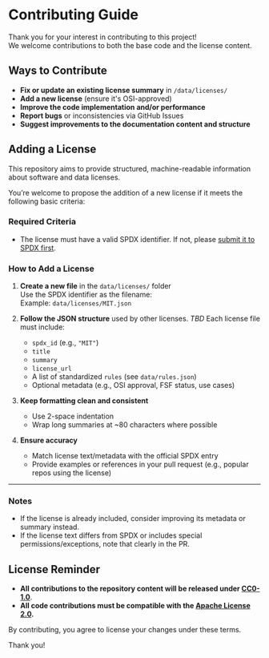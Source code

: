 # Contributing Guide

Thank you for your interest in contributing to this project!  
We welcome contributions to both the base code and the license content.

## Ways to Contribute

- **Fix or update an existing license summary** in `/data/licenses/`
- **Add a new license** (ensure it's OSI-approved)
- **Improve the code implementation and/or performance**
- **Report bugs** or inconsistencies via GitHub Issues
- **Suggest improvements to the documentation content and structure**

## Adding a License
This repository aims to provide structured, machine-readable information about software and data licenses.

You’re welcome to propose the addition of a new license if it meets the following basic criteria:

### Required Criteria
- The license must have a valid SPDX identifier. If not, please [submit it to SPDX first](https://github.com/spdx/license-list-XML/blob/main/CONTRIBUTING.md).

### How to Add a License

1. **Create a new file** in the `data/licenses/` folder  
   Use the SPDX identifier as the filename:  
   Example: `data/licenses/MIT.json`

2. **Follow the JSON structure** used by other licenses. _TBD_
   Each license file must include:
   - `spdx_id` (e.g., `"MIT"`)
   - `title`
   - `summary`
   - `license_url`
   - A list of standardized `rules` (see `data/rules.json`)
   - Optional metadata (e.g., OSI approval, FSF status, use cases)

3. **Keep formatting clean and consistent**
   - Use 2-space indentation
   - Wrap long summaries at ~80 characters where possible

4. **Ensure accuracy**
   - Match license text/metadata with the official SPDX entry
   - Provide examples or references in your pull request (e.g., popular repos using the license)

---

### Notes

- If the license is already included, consider improving its metadata or summary instead.
- If the license text differs from SPDX or includes special permissions/exceptions, note that clearly in the PR.


## License Reminder

- **All contributions to the repository content will be released under [CC0-1.0](https://creativecommons.org/publicdomain/zero/1.0/)**.
- **All code contributions must be compatible with the [Apache License 2.0](https://www.apache.org/licenses/LICENSE-2.0).**

By contributing, you agree to license your changes under these terms.

Thank you!
